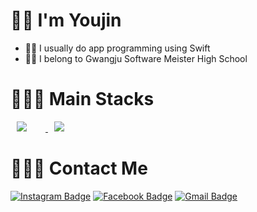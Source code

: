 
# 🤘🏻 I'm Youjin

- ☝🏻 I usually do app programming using Swift 
- ✌🏻 I belong to Gwangju Software Meister High School

# 👩🏻‍💻 Main Stacks
<a href="https://developer.apple.com/kr/swift/">
    <img 
        src="http://img.shields.io/badge/-Swift-FFDEDE?style=flat&logo=Swift&link=https://developer.apple.com/kr/swift/"
        style="height : auto; margin-left : 10px; margin-right : 30px;"/>
</a>
<a href="https://www.apple.com/kr/ios/ios-14/">
    <img 
        src="http://img.shields.io/badge/-Ios-BEBEBE?style=flat&logo=Apple&link=https://developer.apple.com/kr/swift/"
        style="height : auto; margin-left : 10px; margin-right : 30px;"/>
</a>

# 🙆🏻‍♀️ Contact Me
[![Instagram Badge](https://img.shields.io/badge/-Instagram-C3AFEC?style=flat-square&logo=instagram&logoColor=white&link=https://www.instagram.com/yooooouujin/)](https://www.instagram.com/yooooouujin/) [![Facebook Badge](https://img.shields.io/badge/-Facebook-7BA8FF?style=flat-square&logo=Facebook&logoColor=white&link=https://www.facebook.com/profile.php?id=100013386198499)](https://www.facebook.com/profile.php?id=100013386198499) [![Gmail Badge](https://img.shields.io/badge/-Gmail-FF986B?style=flat-square&logo=Gmail&logoColor=white&link=mailto:yujingim43@gmail.com)](mailto:yujingim43@gmail.com) 
